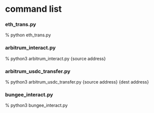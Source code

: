 
# command list

### eth_trans.py
% python eth_trans.py 

### arbitrum_interact.py
% python3 arbitrum_interact.py {source address}

### arbitrum_usdc_transfer.py
% python3 arbitrum_usdc_transfer.py {source address} {dest address}

### bungee_interact.py
% python3 bungee_interact.py
